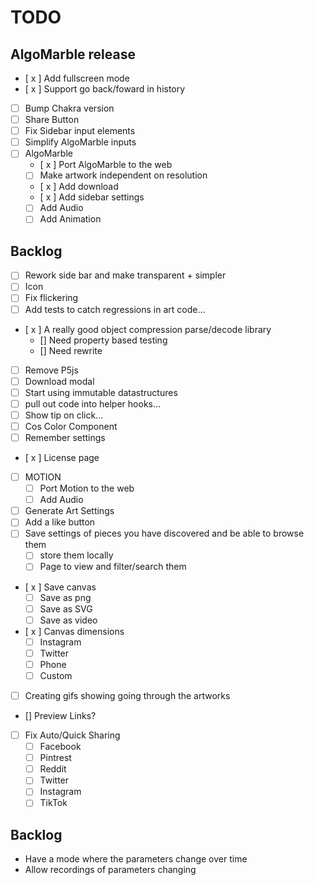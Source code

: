 # TODO

## AlgoMarble release

- [ x ] Add fullscreen mode
- [ x ] Support go back/foward in history
- [ ] Bump Chakra version
- [ ] Share Button
- [ ] Fix Sidebar input elements
- [ ] Simplify AlgoMarble inputs
- [ ] AlgoMarble
  - [ x ] Port AlgoMarble to the web
  - [ ] Make artwork independent on resolution
  - [ x ] Add download
  - [ x ] Add sidebar settings
  - [ ] Add Audio
  - [ ] Add Animation

## Backlog

- [ ] Rework side bar and make transparent + simpler
- [ ] Icon
- [ ] Fix flickering
- [ ] Add tests to catch regressions in art code...
- [ x ] A really good object compression parse/decode library
  - [] Need property based testing
  - [] Need rewrite
- [ ] Remove P5js
- [ ] Download modal
- [ ] Start using immutable datastructures
- [ ] pull out code into helper hooks...
- [ ] Show tip on click...
- [ ] Cos Color Component
- [ ] Remember settings
- [ x ] License page
- [ ] MOTION
  - [ ] Port Motion to the web
  - [ ] Add Audio
- [ ] Generate Art Settings
- [ ] Add a like button
- [ ] Save settings of pieces you have discovered and be able to browse them
  - [ ] store them locally
  - [ ] Page to view and filter/search them
- [ x ] Save canvas
  - [ ] Save as png
  - [ ] Save as SVG
  - [ ] Save as video
- [ x ] Canvas dimensions
  - [ ] Instagram
  - [ ] Twitter
  - [ ] Phone
  - [ ] Custom
- [ ] Creating gifs showing going through the artworks
- [] Preview Links?
- [ ] Fix Auto/Quick Sharing
  - [ ] Facebook
  - [ ] Pintrest
  - [ ] Reddit
  - [ ] Twitter
  - [ ] Instagram
  - [ ] TikTok

## Backlog

- Have a mode where the parameters change over time
- Allow recordings of parameters changing

